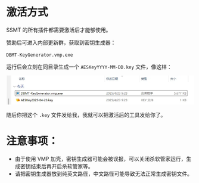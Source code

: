 # 激活方式
SSMT 的所有插件都需要激活后才能够使用。

赞助后可进入内部更新群，获取到密钥生成器：

`DBMT-KeyGenerator.vmp.exe`

运行后会立刻在同目录生成一个 `AESKeyYYYY-MM-DD.key` 文件，像这样：

![alt text](image.png)

随后你把这个 `.key` 文件发给我，我就可以把激活后的工具发给你了。

# 注意事项：
- 由于使用 VMP 加壳，密钥生成器可能会被误报，可以关闭杀软管家运行，生成密钥结束后再开启杀软管家等。
- 请把密钥生成器放到纯英文路径，中文路径可能导致无法正常生成密钥文件。

